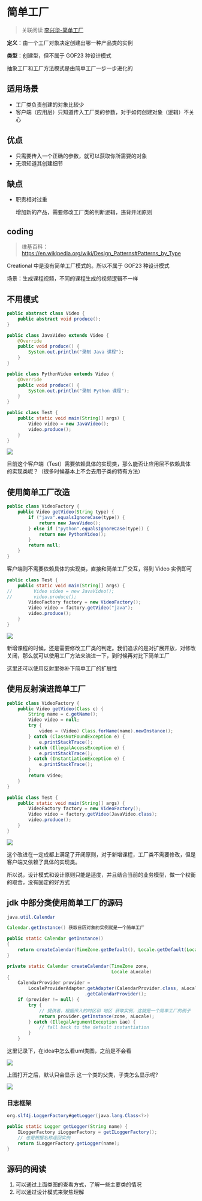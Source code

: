 # 简单工厂

> 关联阅读 [李兴华-简单工厂](/design_pattern/03_simple_factory/simple_factory.md)

**定义**：由一个工厂对象决定创建出哪一种产品类的实例

**类型**：创建型，但不属于 GOF23 种设计模式

抽象工厂和工厂方法模式是由简单工厂一步一步进化的


## 适用场景

* 工厂类负责创建的对象比较少
* 客户端（应用层）只知道传入工厂类的参数，对于如何创建对象（逻辑）不关心

## 优点

* 只需要传入一个正确的参数，就可以获取你所需要的对象
* 无须知道其创建细节

## 缺点

* 职责相对过重

  增加新的产品，需要修改工厂类的判断逻辑，违背开闭原则
## coding

> 维基百科： https://en.wikipedia.org/wiki/Design_Patterns#Patterns_by_Type

Creational 中是没有简单工厂模式的。所以不属于 GOF23 种设计模式

场景：生成课程视频，不同的课程生成的视频逻辑不一样

## 不用模式
```java
public abstract class Video {
    public abstract void produce();
}

public class JavaVideo extends Video {
    @Override
    public void produce() {
        System.out.println("录制 Java 课程");
    }
}

public class PythonVideo extends Video {
    @Override
    public void produce() {
        System.out.println("录制 Python 课程");
    }
}

public class Test {
    public static void main(String[] args) {
        Video video = new JavaVideo();
        video.produce();
    }
}
```

![](./assets/markdown-img-paste-20180826223802322.png)

目前这个客户端（Test）需要依赖具体的实现类，那么能否让应用层不依赖具体的实现类呢？（很多时候基本上不会去用子类的特有方法）

## 使用简单工厂改造

```java
public class VideoFactory {
    public Video getVideo(String type) {
        if ("java".equalsIgnoreCase(type)) {
            return new JavaVideo();
        } else if ("python".equalsIgnoreCase(type)) {
            return new PythonVideo();
        }
        return null;
    }
}
```

客户端则不需要依赖具体的实现类，直接和简单工厂交互，得到 Video 实例即可

```java
public class Test {
    public static void main(String[] args) {
//        Video video = new JavaVideo();
//        video.produce();
        VideoFactory factory = new VideoFactory();
        Video video = factory.getVideo("java");
        video.produce();
    }
}
```

![](./assets/markdown-img-paste-20180826224429493.png)


新增课程的时候，还是需要修改工厂类的判定。我们追求的是对扩展开放，对修改关闭，那么就可以使用工厂方法来演进一下，到时候再对比下简单工厂

这里还可以使用反射里弥补下简单工厂的扩展性

## 使用反射演进简单工厂

```java
public class VideoFactory {
    public Video getVideo(Class c) {
        String name = c.getName();
        Video video = null;
        try {
            video = (Video) Class.forName(name).newInstance();
        } catch (ClassNotFoundException e) {
            e.printStackTrace();
        } catch (IllegalAccessException e) {
            e.printStackTrace();
        } catch (InstantiationException e) {
            e.printStackTrace();
        }
        return video;
    }
}

public class Test {
    public static void main(String[] args) {
        VideoFactory factory = new VideoFactory();
        Video video = factory.getVideo(JavaVideo.class);
        video.produce();
    }
}
```
![](./assets/markdown-img-paste-20180826225605689.png)

这个改进在一定成都上满足了开闭原则，对于新增课程，工厂类不需要修改，但是 客户端又依赖了具体的实现类。

所以说，设计模式和设计原则只能是适度，并且结合当前的业务模型，做一个权衡的取舍，没有固定的好方式

## jdk 中部分类使用简单工厂的源码

```java
java.util.Calendar

Calendar.getInstance() 获取日历对象的实例就是一个简单工厂

public static Calendar getInstance()
{
    return createCalendar(TimeZone.getDefault(), Locale.getDefault(Locale.Category.FORMAT));
}

private static Calendar createCalendar(TimeZone zone,
                                       Locale aLocale)
{
    CalendarProvider provider =
        LocaleProviderAdapter.getAdapter(CalendarProvider.class, aLocale)
                             .getCalendarProvider();
    if (provider != null) {
        try {
            // 提供者，根据传入的时区和 地区 获取实例，这就是一个简单工厂的例子
            return provider.getInstance(zone, aLocale);
        } catch (IllegalArgumentException iae) {
            // fall back to the default instantiation
        }
    }
```

这里记录下，在idea中怎么看uml类图，之前是不会看

![](./assets/markdown-img-paste-20180828221511718.png)

上图打开之后，默认只会显示 这一个类的父类，子类怎么显示呢?

![](./assets/markdown-img-paste-20180828221613610.png)

### 日志框架

```java
org.slf4j.LoggerFactory#getLogger(java.lang.Class<?>)

public static Logger getLogger(String name) {
    ILoggerFactory iLoggerFactory = getILoggerFactory();
    // 也是根据名称返回实例
    return iLoggerFactory.getLogger(name);
}
```

## 源码的阅读

1. 可以通过上面类图的查看方式，了解一些主要类的情况
2. 可以通过设计模式来聚焦理解
